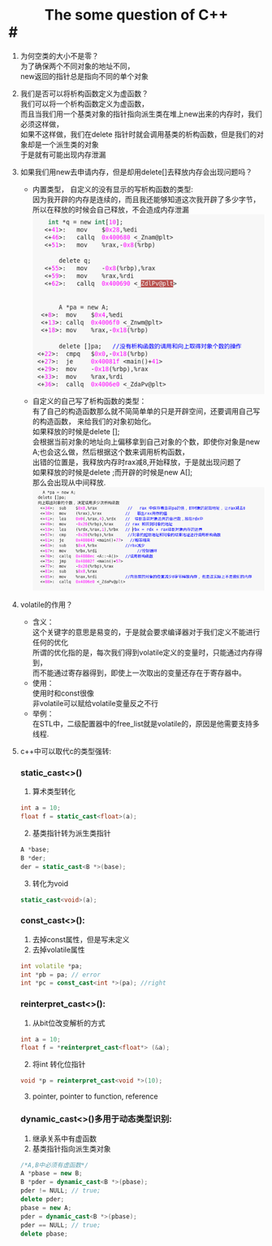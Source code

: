 # <center> The some question of C++ </center>#
1. 为何空类的大小不是零？<br>
为了确保两个不同对象的地址不同，<br>
new返回的指针总是指向不同的单个对象<br>

2. 我们是否可以将析构函数定义为虚函数？<br>
我们可以将一个析构函数定义为虚函数，<br>
而且当我们用一个基类对象的指针指向派生类在堆上new出来的内存时，我们必须这样做，<br>
如果不这样做，我们在delete 指针时就会调用基类的析构函数，但是我们的对象却是一个派生类的对象<br>
于是就有可能出现内存泄漏<br>

3. 如果我们用new去申请内存，但是却用delete[]去释放内存会出现问题吗？<br>
     * 内置类型， 自定义的没有显示的写析构函数的类型:<br>
因为我开辟的内存是连续的，而且我还能够知道这次我开辟了多少字节，<br>
所以在释放的时候会自己释放，不会造成内存泄漏<br>
![Alt text](doc/new2.png )
     * 自定义的自己写了析构函数的类型：<br>
有了自己的构造函数那么就不简简单单的只是开辟空间，还要调用自己写的构造函数， 来给我们的对象初始化。<br>
如果释放的时候是delete [];<br>
会根据当前对象的地址向上偏移拿到自己对象的个数，即使你对象是new A;也会这么做，然后根据这个数来调用析构函数，<br>
出错的位置是，我释放内存时rax减8,开始释放，于是就出现问题了 <br>
如果释放的时候是delete ;而开辟的时候是new A[];<br>
那么会出现从中间释放.<br>
![Alt text](doc/new1.png )
4. volatile的作用？<br>
    * 含义：<br>
    这个关键字的意思是易变的，于是就会要求编译器对于我们定义不能进行任何的优化<br>
    所谓的优化指的是，每次我们得到volatile定义的变量时，只能通过内存得到，<br>
    而不能通过寄存器得到，即使上一次取出的变量还存在于寄存器中。<br>
    * 使用：<br>
    使用时和const很像<br>
    非volatile可以赋给volatile变量反之不行<br>
    * 举例：<br>
    在STL中，二级配置器中的free_list就是volatile的，原因是他需要支持多线程.
5. c++中可以取代c的类型强转:<br>
	### static_cast<>()
	 
	1. 算术类型转化<br>
	```cpp
	int a = 10;
	float f = static_cast<float>(a);
	```
	2. 基类指针转为派生类指针<br>
	```cpp
	A *base;
	B *der;
	der = static_cast<B *>(base);
	```
	3. 转化为void<br>
	```cpp
	static_cast<void>(a);
	```
	### const_cast<>():	
	
	1. 去掉const属性，但是写未定义<br>
	2. 去掉volatile属性<br>
	```cpp
	int volatile *pa;
	int *pb = pa; // error
	int *pc = const_cast<int *>(pa); //right
	```
	### reinterpret_cast<>():
	
	1. 从bit位改变解析的方式<br>
	```cpp
	int a = 10;
	float f = *reinterpret_cast<float*> (&a);
	```
	2. 将int 转化位指针<br>
	```cpp
	void *p = reinterpret_cast<void *>(10);
	```
	3. pointer, pointer to function, reference<br>
	 
	### dynamic_cast<>()多用于动态类型识别:
	1. 继承关系中有虚函数<br>
	2. 基类指针指向派生类对象<br>
	```cpp
	/*A,B中必须有虚函数*/
	A *pbase = new B;
	B *pder = dynamic_cast<B *>(pbase);
	pder != NULL; // true;
	delete pder;
	pbase = new A;
	pder = dynamic_cast<B *>(pbase);
	pder == NULL; // true;
	delete pbase;
	```
